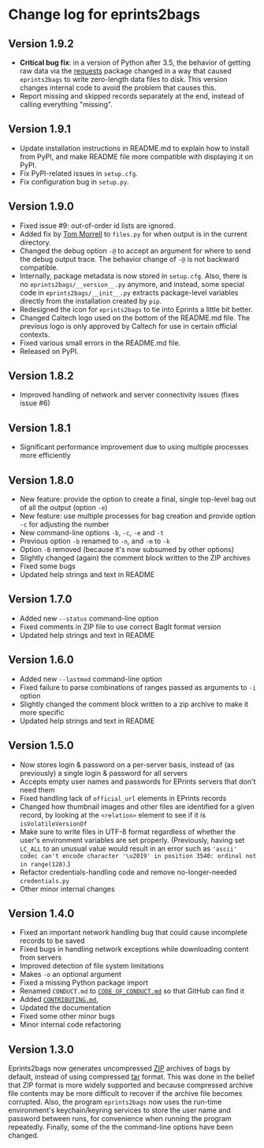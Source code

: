 Change log for eprints2bags
===========================

Version 1.9.2
-------------

* **Critical bug fix**: in a version of Python after 3.5, the behavior of getting raw data via the [requests](http://docs.python-requests.org) package changed in a way that caused `eprints2bags` to write zero-length data files to disk.  This version changes internal code to avoid the problem that causes this.
* Report missing and skipped records separately at the end, instead of calling everything "missing".


Version 1.9.1
-------------

* Update installation instructions in README.md to explain how to install from PyPI, and make README file more compatible with displaying it on PyPI.
* Fix PyPI-related issues in `setup.cfg`.
* Fix configuration bug in `setup.py`.


Version 1.9.0
-------------

* Fixed issue #9: out-of-order id lists are ignored.
* Added fix by [Tom Morrell](https://github.com/tmorrell) to `files.py` for when output is in the current directory.
* Changed the debug option `-@` to accept an argument for where to send the debug output trace. The behavior change of `-@` is not backward compatible.
* Internally, package metadata is now stored in `setup.cfg`.  Also, there is no `eprints2bags/__version__.py` anymore, and instead, some special code in `eprints2bags/__init__.py` extracts package-level variables directly from the installation created by `pip`.
* Redesigned the icon for `eprints2bags` to tie into Eprints a little bit better.
* Changed Caltech logo used on the bottom of the README.md file.  The previous logo is only approved by Caltech for use in certain official contexts.
* Fixed various small errors in the README.md file.
* Released on PyPI.


Version 1.8.2
-------------

* Improved handling of network and server connectivity issues (fixes issue #6)


Version 1.8.1
-------------

* Significant performance improvement due to using multiple processes more efficiently


Version 1.8.0
-------------

* New feature: provide the option to create a final, single top-level bag out of all the output (option `-e`)
* New feature: use multiple processes for bag creation and provide option `-c` for adjusting the number
* New command-line options `-b`, `-c`, `-e` and `-t`
* Previous option `-b` renamed to `-n`, and `-m` to `-k`
* Option `-B` removed (because it's now subsumed by other options)
* Slightly changed (again) the comment block written to the ZIP archives
* Fixed some bugs
* Updated help strings and text in README

Version 1.7.0
-------------

* Added new `--status` command-line option
* Fixed comments in ZIP file to use correct BagIt format version
* Updated help strings and text in README


Version 1.6.0
-------------

* Added new `--lastmod` command-line option
* Fixed failure to parse combinations of ranges passed as arguments to `-i` option
* Slightly changed the comment block written to a zip archive to make it more specific
* Updated help strings and text in README


Version 1.5.0
-------------

* Now stores login & password on a per-server basis, instead of (as previously) a single login & password for all servers
* Accepts empty user names and passwords for EPrints servers that don't need them
* Fixed handling lack of `official_url` elements in EPrints records
* Changed how thumbnail images and other files are identified for a given record, by looking at the `<relation>` element to see if it is `isVolatileVersionOf`
* Make sure to write files in UTF-8 format regardless of whether the user's environment variables are set properly.  (Previously, having set `LC_ALL` to an unusual value would result in an error such as `'ascii' codec can't encode character '\u2019' in position 3540: ordinal not in range(128)`.)
* Refactor credentials-handling code and remove no-longer-needed `credentials.py`
* Other minor internal changes


Version 1.4.0
-------------

* Fixed an important network handling bug that could cause incomplete records to be saved
* Fixed bugs in handling network exceptions while downloading content from servers
* Improved detection of file system limitations
* Makes `-o` an optional argument
* Fixed a missing Python package import
* Renamed `CONDUCT.md` to [`CODE_OF_CONDUCT.md`](CODE_OF_CONDUCT.md) so that GitHub can find it
* Added [`CONTRIBUTING.md`](CONTRIBUTING.md),
* Updated the documentation
* Fixed some other minor bugs
* Minor internal code refactoring


Version 1.3.0
-------------

Eprints2bags now generates uncompressed [ZIP](https://www.loc.gov/preservation/digital/formats/fdd/fdd000354.shtml) archives of bags by default, instead of using compressed [tar](https://en.wikipedia.org/wiki/Tar_(computing)) format.  This was done in the belief that ZIP format is more widely supported and because compressed archive file contents may be more difficult to recover if the archive file becomes corrupted.  Also, the program `eprints2bags` now uses the run-time environment's keychain/keyring services to store the user name and password between runs, for convenience when running the program repeatedly.  Finally, some of the the command-line options have been changed.
